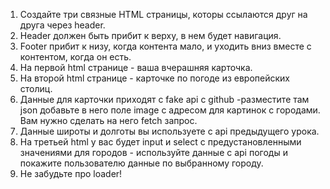 1. Создайте три связные HTML страницы, которы ссылаются друг на друга через header.
2. Header должен быть прибит к верху, в нем будет навигация.
3. Footer прибит к низу, когда контента мало, и уходить вниз вместе с контентом, когда он есть.
4. На первой html странице - ваша вчерашняя карточка.
5. На второй html странице - карточке по погоде из европейских столиц.
6. Данные для карточки приходят с fake api с github -разместите там json добавьте в него поле image с адресом для картинок с городами. Вам нужно сделать на него fetch запрос.
7. Данные широты и долготы вы используете с api предыдущего урока.
8. На третьей html у вас будет input и select с предустановленными значениями для городов - используйте данные с api погоды и покажите пользователю данные по выбранному городу.
9. Не забудьте про loader!
